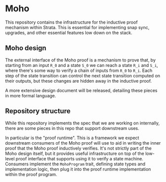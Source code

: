 # Moho

This repository contains the infrastructure for the inductive proof mechanism
within Strata.  This is essential for implementing snap sync, upgrades, and
other essential features low down on the stack.

## Moho design

The external interface of the Moho proof is a mechanism to prove that, by
starting from an input `R_0` and a state `S_0` we can reach a state `R_i` and
`S_i`, where there's some way to verify a chain of inputs from `R_0` to `R_i`.
Each step of the state transition can control the next state transition computed
on their outputs, but these changes are hidden away in the inductive proof.

A more extensive design document will be released, detailing these pieces in
more formal language.

## Repository structure

While this repository implements the spec that we are working on internally,
there are some pieces in this repo that support downstream uses.

In particular is the "proof runtime".  This is a framework we expect downstream
consumers of the Moho proof will use to aid in writing the inner proof that the
Moho proof inductively verifies.  It's not strictly part of the Moho design
itself, but it provides useful infrastructure on top of the low-level proof
interface that supports using it to verify a state machine.  Consumers implement
the `MohoProgram` trait, defining state types and implementation logic, then
plug it into the proof runtime implementation within the proof program.
